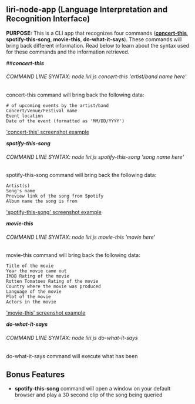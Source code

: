 ## liri-node-app (Language Interpretation and Recognition Interface)
**PURPOSE:** This is a CLI app that recognizes four commands ([**concert-this**](##***concert-this***), **spotify-this-song**, **movie-this**, **do-what-it-says**). These commands will bring back different information. Read below to learn about the syntax used for these commands and the information retrieved.

##***concert-this***
###### COMMAND LINE SYNTAX: node liri.js concert-this 'artist/band name here'
concert-this command will bring back the following data:
```
# of upcoming events by the artist/band
Concert/Venue/Festival name
Event location
Date of the event (formatted as 'MM/DD/YYYY')
```
['concert-this' screenshot example](images/concert-this.JPG)

***spotify-this-song***
###### COMMAND LINE SYNTAX: node liri.js spotify-this-song 'song name here'
spotify-this-song command will bring back the following data:
 ```
Artist(s)
Song's name
Preview link of the song from Spotify
Album name the song is from
 ```
 ['spotify-this-song' screenshot example](images/spotify-this-song.JPG)

***movie-this***
###### COMMAND LINE SYNTAX: node liri.js movie-this 'movie here'

movie-this command will bring back the following data:
```
Title of the movie
Year the movie came out
IMDB Rating of the movie
Rotten Tomatoes Rating of the movie
Country where the movie was produced
Language of the movie
Plot of the movie
Actors in the movie
```
['movie-this' screenshot example](images/movie-this.JPG)

***do-what-it-says***
###### COMMAND LINE SYNTAX: node liri.js do-what-it-says
do-what-it-says command will execute what has been 

## Bonus Features
* **spotify-this-song** command will open a window on your default browser and play a 30 second clip of the song being queried
